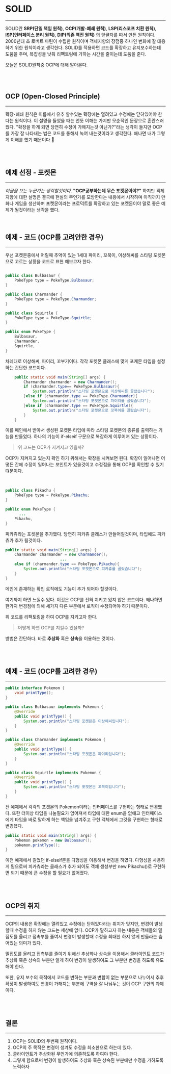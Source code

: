 # SOLID

---

SOLID란 **SRP(단일 책임 원칙)**, **OCP(개발-폐쇄 원칙)**, **LSP(리스코프 치환 원칙)**, **ISP(인터페이스 분리 원칙)**, **DIP(의존 역전 원칙)**
의 앞글자를 따서 만든 원칙이다. 2000년대 초 로버트 마틴이 수립한 원칙이며 객체지향의 장점중 하나인 변화에 잘 대응하기 위한 원칙이라고 생각한다.
SOLID를 적용하면 코드를 확장하고 유지보수하는데 도움을 주며, 복잡성을 낮춰 리팩토링에 가하는 시간을 줄이는데 도움을 준다.

오늘은 SOLID원칙중 OCP에 대해 알아본다.

<br><br>

## OCP (Open-Closed Principle)

---

확장-폐쇄 원칙은 이름에서 유추 할수있는 확장에는 열려있고 수정에는 닫혀있어야 한다는 원칙이다. 이 설명을 들었을 때는 언뜻 이해는 가지만
모순적인 문장으로 혼란스러웠다. "확장을 하게 되면 당연히 수정이 가해지는것 아닌가?"라는 생각이 들지만 OCP를 가장 잘 나타내는 법은
코드를 통해서 녹여 내는것이라고 생각한다. 왜나면 내가 그렇게 이해를 했기 때문이다 🤔

<br><br>

## 예제 선정 - 포켓몬

---


*이글을 보는 누군가는 생각할것이다*. **"OCP공부하는데 무슨 포켓몬이야?"** 하지만 객체지향에 대한 설명은 결국에 현실의 무언가를 모방한다는
내용에서 시작하며 아직까지 만화나 게임을 생산하며 포켓몬이라는 프로덕트를 확장하고 있는 포켓몬이야 말로 좋은 예제가 될것이라는 생각을 했다.

<br>

## 예제 - 코드 (OCP를 고려안한 경우)

---

우선 포켓몬중에서 어릴때 추억이 있는 1세대 파이리, 꼬북이, 이상해씨를 스타팅 포켓몬으로 고르는 상황을 코드로 표현 해보고자 한다.

```java

public class Bulbasaur {
    PokeType type = PokeType.Bulbasaur;
}

public class Charmander {
    PokeType type = PokeType.Charmander;
}

public class Squirtle {
    PokeType type = PokeType.Squirtle;
}
```

````java
public enum PokeType {
    Bulbasaur,
    Charmander,
    Squirtle,
}
````

차례대로 이상해씨, 파이리, 꼬부기이다. 각각 포켓몬 클래스에 맞게 포케몬 타입을 설정하는 간단한 코드이다.

````java
    public static void main(String[] args) {
        Charmander charmander = new Charmander();
        if (charmander.type== PokeType.Bulbasaur){
            System.out.println("스타팅 포켓몬으로 이상해씨를 골랐습니다");
        }else if (charmander.type == PokeType.Charmander){
            System.out.println("스타팅 포켓몬으로 파이리를 골랐습니다");
        }else if (charmander.type == PokeType.Squirtle){
            System.out.println("스타팅 포켓몬으로 꼬북이를 골랐습니다");
        }
    }
````

이를 매인에서 받아서 생성된 포켓몬 타입에 따라 스타팅 포켓몬의 종류를 출력하는 기능을 만들었다. 하나의 기능이 if-elseif 구문으로
복잡하게 이루어져 있는 상황이다.
> 위 코드는 OCP가 지켜지고 있을까?

OCP가 지켜지고 있는지 확인 하기 위해서는 확장을 시켜보면 된다. 확장이 일어나면 어떻든 간에 수정이 일어나는 포인트가 있을것이고
수정점을 통해 OCP를 확인할 수 있기 떄문이다.


<br>

````java
public class Pikachu {
    PokeType type = PokeType.Pikachu;
}

public enum PokeType {
      ...
    Pikachu,
}

````

피카츄라는 포켓몬을 추가했다. 당연히 피카츄 클래스가 만들어질것이며, 타입에도 피카츄가 추가 될것이다. 

````java
public static void main(String[] args) {
    Charmander charmander = new Charmander();
                        ...
    else if (charmander.type == PokeType.Pikachu){
        System.out.println("스타팅 포켓몬으로 피카츄를 골랐습니다");
    }
}
````

메인에 존재하는 확인 로직에도 기능이 추가 되어야 할것이다.

여기까지 하면 느낄수 있다. 이것은 OCP를 전혀 지키고 있지 않은 코드이다. 왜나하면 한가지 변경점에 의해 세가지 다른 부분에서 로직이 수정되어야 하기 때문이다.

위 코드를 리팩토링을 하여 OCP를 지키고자 한다.

> 어떻게 하면 OCP를 지킬수 있을까?

방법은 간단하다. 바로 **추상화** 혹은 **상속**을 이용하는 것이다.

<br><br>

## 예제 - 코드 (OCP를 고려한 경우)

---

````java
public interface Pokemon {
    void printType();
}

public class Bulbasaur implements Pokemon {
    @Override
    public void printType() {
        System.out.println("스타팅 포켓몬은 이상해씨입니다");
    }
}

public class Charmander implements Pokemon {
    @Override
    public void printType() {
        System.out.println("스타팅 포켓몬은 파이리입니다");
    }
}

public class Squirtle implements Pokemon {
    @Override
    public void printType() {
        System.out.println("스타팅 포켓몬은 꼬북이입니다");
    }
}
````

전 예제에서 각각의 포켓몬의 Pokemon이라는 인터페이스를 구현하는 형태로 변경했다. 또한 더이상 타입을 나눌필요가 없어져서
타입에 대한 enum을 없애고 인터페이스에게 타입을 바로 말하게 하는 책임을 넘겨주고 구현 객체에서 그것을 구현하는 형태로 변경헀다.

````java
public static void main(String[] args) {
    Pokemon pokemon = new Bulbasaur();
    pokemon.printType();
}
````

이전 예제에서 길었던 if-elseif문을 다형성을 이용해서 변경을 하였다. 다형성을 사용하게 됨으로써 피카츄라는 클래스가 추가 되어도 객체 생성부만
new Pikachu()로 구현하면 되기 때문에 큰 수정을 할 필요가 없어졌다.

<br><br>

## OCP의 취지

---

OCP의 내용은 확장에는 열려있고 수정에는 닫혀있다라는 취지가 맞지만, 변경이 발생할때 수정을 하지 않는 코드는 세상에 없다.
OCP가 말하고자 하는 내용은 객체들의 밀집도를 올리고 접촉부를 줄여서 변경이 발생할때 수정을 최대한 하지 않게 만들라는 숨어있는 의미가 있다.

밀집도를 올리고 접촉부를 줄이기 위해선 추상화나 상속을 이용해서 클라이언트 코드가 추상화 혹은 상속의 부분만 알게 하여 변경이 발생하여도
그 부분만 변경을 하도록 유도 해야 한다.

또한, 유지 보수의 목적에서 코드를 변하는 부분과 변함이 없는 부분으로 나누어서 추후 확장이 발생하여도 변경이 가해지는 부분에 구역을
잘 나눠두는 것이 OCP 구현의 과제이다.

<br><br>

## 결론

---

1. OCP는 SOLID의 두번째 원칙이다.
2. OCP의 주 목적은 변경이 생겨도 수정을 최소한으로 하는데 있다.
3. 클라이언트가 추상화된 무언가에 의존하도록 하여야 한다.
4. 그렇게 함으로써 변경이 발생하여도 추상화 혹은 상속된 부분에만 수정을 가하도록 노력하자 












